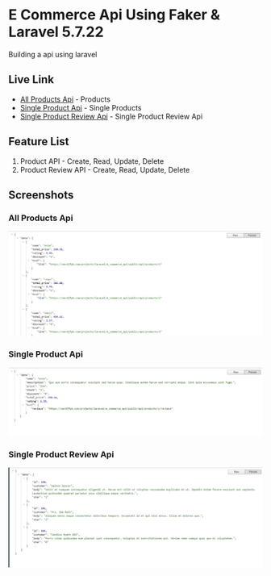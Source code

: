 # E Commerce Api Using Faker & Laravel 5.7.22

Building a api using laravel


## Live Link

* [All Products Api](https://nerdjfpb.com/projects/laravel/e_commerce_api/public/api/products) - Products
* [Single Product Api](https://nerdjfpb.com/projects/laravel/e_commerce_api/public/api/products/1) - Single Products
* [Single Product Review Api](https://nerdjfpb.com/projects/laravel/e_commerce_api/public/api/products/1/reviews) - Single Product Review Api

## Feature List
1. Product API - Create, Read, Update, Delete
2. Product Review API - Create, Read, Update, Delete

## Screenshots

### All Products Api
![Screenshot](./Screenshot1.jpg)
### Single Product Api
![Screenshot](./Screenshot2.jpg)
### Single Product Review Api
![Screenshot](./Screenshot3.jpg)
